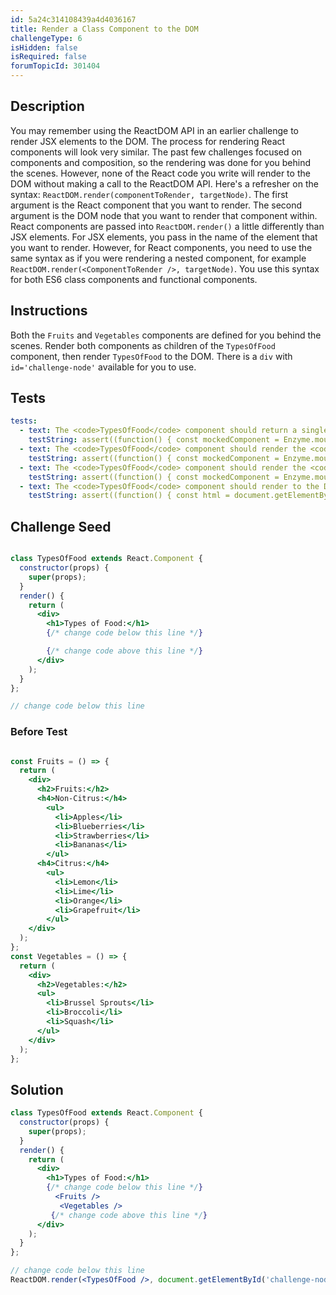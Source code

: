 ```yaml
---
id: 5a24c314108439a4d4036167
title: Render a Class Component to the DOM
challengeType: 6
isHidden: false
isRequired: false
forumTopicId: 301404
---
```


## Description
<section id='description'>
You may remember using the ReactDOM API in an earlier challenge to render JSX elements to the DOM. The process for rendering React components will look very similar. The past few challenges focused on components and composition, so the rendering was done for you behind the scenes. However, none of the React code you write will render to the DOM without making a call to the ReactDOM API.
Here's a refresher on the syntax: <code>ReactDOM.render(componentToRender, targetNode)</code>. The first argument is the React component that you want to render. The second argument is the DOM node that you want to render that component within.
React components are passed into <code>ReactDOM.render()</code> a little differently than JSX elements. For JSX elements, you pass in the name of the element that you want to render. However, for React components, you need to use the same syntax as if you were rendering a nested component, for example <code>ReactDOM.render(&lt;ComponentToRender /&gt;, targetNode)</code>. You use this syntax for both ES6 class components and functional components.
</section>

## Instructions
<section id='instructions'>
Both the <code>Fruits</code> and <code>Vegetables</code> components are defined for you behind the scenes. Render both components as children of the <code>TypesOfFood</code> component, then render <code>TypesOfFood</code> to the DOM. There is a <code>div</code> with <code>id='challenge-node'</code> available for you to use.
</section>

## Tests
<section id='tests'>

```yml
tests:
  - text: The <code>TypesOfFood</code> component should return a single <code>div</code> element.
    testString: assert((function() { const mockedComponent = Enzyme.mount(React.createElement(TypesOfFood)); return mockedComponent.children().type() === 'div'; })());
  - text: The <code>TypesOfFood</code> component should render the <code>Fruits</code> component after the <code>h1</code> element.
    testString: assert((function() { const mockedComponent = Enzyme.mount(React.createElement(TypesOfFood)); return mockedComponent.children().childAt(1).name() === 'Fruits'; })());
  - text: The <code>TypesOfFood</code> component should render the <code>Vegetables</code> component after <code>Fruits</code>.
    testString: assert((function() { const mockedComponent = Enzyme.mount(React.createElement(TypesOfFood)); return mockedComponent.children().childAt(2).name() === 'Vegetables'; })());
  - text: The <code>TypesOfFood</code> component should render to the DOM within the <code>div</code> with the id <code>challenge-node</code>.
    testString: assert((function() { const html = document.getElementById('challenge-node').childNodes[0].innerHTML; return html.includes('<div><h2>Fruits:</h2><h4>Non-Citrus:</h4><ul><li>Apples</li><li>Blueberries</li><li>Strawberries</li><li>Bananas</li></ul><h4>Citrus:</h4><ul><li>Lemon</li><li>Lime</li><li>Orange</li><li>Grapefruit</li></ul></div>') && html.includes('<div><h2>Vegetables:</h2><ul><li>Brussel Sprouts</li><li>Broccoli</li><li>Squash</li></ul></div>'); })());

```

</section>

## Challenge Seed
<section id='challengeSeed'>

<div id='jsx-seed'>

```jsx

class TypesOfFood extends React.Component {
  constructor(props) {
    super(props);
  }
  render() {
    return (
      <div>
        <h1>Types of Food:</h1>
        {/* change code below this line */}

        {/* change code above this line */}
      </div>
    );
  }
};

// change code below this line

```

</div>

### Before Test
<div id='jsx-setup'>

```jsx

const Fruits = () => {
  return (
    <div>
      <h2>Fruits:</h2>
      <h4>Non-Citrus:</h4>
        <ul>
          <li>Apples</li>
          <li>Blueberries</li>
          <li>Strawberries</li>
          <li>Bananas</li>
        </ul>
      <h4>Citrus:</h4>
        <ul>
          <li>Lemon</li>
          <li>Lime</li>
          <li>Orange</li>
          <li>Grapefruit</li>
        </ul>
    </div>
  );
};
const Vegetables = () => {
  return (
    <div>
      <h2>Vegetables:</h2>
      <ul>
        <li>Brussel Sprouts</li>
        <li>Broccoli</li>
        <li>Squash</li>
      </ul>
    </div>
  );
};

```

</div>


</section>

## Solution
<section id='solution'>


```jsx
class TypesOfFood extends React.Component {
  constructor(props) {
    super(props);
  }
  render() {
    return (
      <div>
        <h1>Types of Food:</h1>
        {/* change code below this line */}
          <Fruits />
           <Vegetables />
         {/* change code above this line */}
      </div>
    );
  }
};

// change code below this line
ReactDOM.render(<TypesOfFood />, document.getElementById('challenge-node'));
```

</section>
